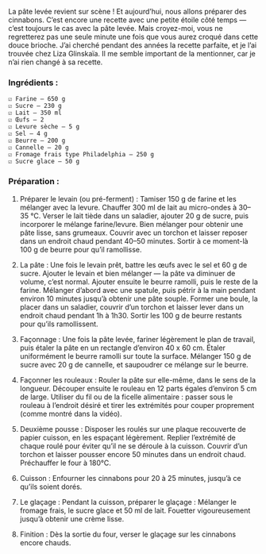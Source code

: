 La pâte levée revient sur scène ! Et aujourd’hui, nous allons préparer des cinnabons. C’est encore une recette avec une petite étoile côté temps — c’est toujours le cas avec la pâte levée. Mais croyez-moi, vous ne regretterez pas une seule minute une fois que vous aurez croqué dans cette douce brioche. J’ai cherché pendant des années la recette parfaite, et je l’ai trouvée chez Liza Glinskaïa. Il me semble important de la mentionner, car je n’ai rien changé à sa recette.

### Ingrédients :
```
☑️ Farine – 650 g
☑️ Sucre – 230 g
☑️ Lait – 350 ml
☑️ Œufs – 2
☑️ Levure sèche – 5 g
☑️ Sel – 4 g
☑️ Beurre – 200 g
☑️ Cannelle – 20 g
☑️ Fromage frais type Philadelphia – 250 g
☑️ Sucre glace – 50 g
```

### Préparation :
1. Préparer le levain (ou pré-ferment) :
Tamiser 150 g de farine et les mélanger avec la levure. Chauffer 300 ml de lait au micro-ondes à 30–35 °C.
Verser le lait tiède dans un saladier, ajouter 20 g de sucre, puis incorporer le mélange farine/levure. Bien mélanger pour obtenir une pâte lisse, sans grumeaux.
Couvrir avec un torchon et laisser reposer dans un endroit chaud pendant 40–50 minutes.
Sortir à ce moment-là 100 g de beurre pour qu’il ramollisse.

2. La pâte :
Une fois le levain prêt, battre les œufs avec le sel et 60 g de sucre. Ajouter le levain et bien mélanger — la pâte va diminuer de volume, c’est normal.
Ajouter ensuite le beurre ramolli, puis le reste de la farine. Mélanger d’abord avec une spatule, puis pétrir à la main pendant environ 10 minutes jusqu’à obtenir une pâte souple.
Former une boule, la placer dans un saladier, couvrir d’un torchon et laisser lever dans un endroit chaud pendant 1h à 1h30.
Sortir les 100 g de beurre restants pour qu’ils ramollissent.

3. Façonnage :
Une fois la pâte levée, fariner légèrement le plan de travail, puis étaler la pâte en un rectangle d’environ 40 x 60 cm.
Étaler uniformément le beurre ramolli sur toute la surface.
Mélanger 150 g de sucre avec 20 g de cannelle, et saupoudrer ce mélange sur le beurre.

4. Façonner les rouleaux :
Rouler la pâte sur elle-même, dans le sens de la longueur.
Découper ensuite le rouleau en 12 parts égales d’environ 5 cm de large.
Utiliser du fil ou de la ficelle alimentaire : passer sous le rouleau à l’endroit désiré et tirer les extrémités pour couper proprement (comme montré dans la vidéo).

5. Deuxième pousse :
Disposer les roulés sur une plaque recouverte de papier cuisson, en les espaçant légèrement.
Replier l’extrémité de chaque roulé pour éviter qu’il ne se déroule à la cuisson.
Couvrir d’un torchon et laisser pousser encore 50 minutes dans un endroit chaud.
Préchauffer le four à 180°C.

6. Cuisson :
Enfourner les cinnabons pour 20 à 25 minutes, jusqu’à ce qu’ils soient dorés.

7. Le glaçage :
Pendant la cuisson, préparer le glaçage :
Mélanger le fromage frais, le sucre glace et 50 ml de lait. Fouetter vigoureusement jusqu’à obtenir une crème lisse.

8. Finition :
Dès la sortie du four, verser le glaçage sur les cinnabons encore chauds.